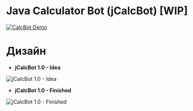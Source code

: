 Java Calculator Bot (jCalcBot) [WIP]
========
[![CalcBot Demo](https://img.youtube.com/vi/VZaLEM3qk2U/hqdefault.jpg)](https://www.youtube.com/watch?v=VZaLEM3qk2U)

# Дизайн

- **jCalcBot 1.0 - Idea**

![jCalcBot 1.0 - Idea](http://img6.uploadhouse.com/fileuploads/20306/203065360a5e6a597e68195df147743668b47dba.png)

- **jCalcBot 1.0 - Finished**

![jCalcBot 1.0 - Finished](http://img9.uploadhouse.com/fileuploads/20320/203204591eef210fdc49e4ce553e8d3fe4b721e1.png)